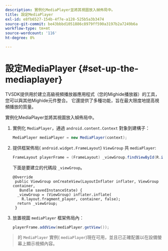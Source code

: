 ```yaml
---
description: 實例化MediaPlayer並將其視圖放入幀佈局中。
title: 設定MediaPlayer
exl-id: e8fb6527-154b-4f7e-a128-525b5a3b3474
source-git-commit: be43bbbd1051886c8979ff590a3197b2a7249b6a
workflow-type: tm+mt
source-wordcount: '116'
ht-degree: 0%

---
```


# 設定MediaPlayer {#set-up-the-mediaplayer}

TVSDK提供用於建立高級視頻播放器應用程式（您的Mighide播放器）的工具，您可以與其他Mighide元件整合。 它還提供了多種功能，旨在最大限度地提高視頻播放的質量。

實例化MediaPlayer並將其視圖放入幀佈局中。

1. 實例化 `MediaPlayer`，通過 `android.content.Context` 對象到建構子：

   ```java
   MediaPlayer mediaPlayer = new MediaPlayer(context);
   ```

1. 提供框架佈局( `android.widget.FrameLayout`) `ViewGroup` 共 `mediaPlayer`:

   ```java
   FrameLayout playerFrame = (FrameLayout) _viewGroup.findViewById(R.id.playerFrame);
   ```

   下面是要建立的代碼段 `_viewGroup`。

   ```
   @Override 
    public ViewGroup onCreateView(LayoutInflater inflater, ViewGroup container, 
      Bundle savedInstanceState) { 
     _viewGroup = (ViewGroup) inflater.inflate( 
       R.layout.fragment_player, container, false); 
     return _viewGroup; 
    }
   ```

1. 放置視圖 `mediaPlayer` 框架佈局內：

   ```java
   playerFrame.addView(mediaPlayer.getView());
   ```

>的 `MediaPlayer` 實例( `mediaPlayer`)現在可用，並且已正確配置以在設備螢幕上顯示視頻內容。
